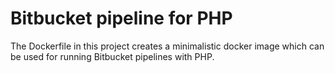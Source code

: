 # Bitbucket pipeline for PHP

The Dockerfile in this project creates a minimalistic docker image which can be used for running Bitbucket pipelines with PHP.


